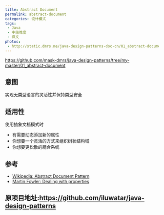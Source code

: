```yaml
---
title: Abstract Document
permalink: abstract-document
categories: 设计模式
tags: 
 - Java
 - 中级难度
 - 译文
photos:
 - http://static.dmrs.me/java-design-patterns-doc-cn/01_abstract-document.png
---
```


https://github.com/mask-dmrs/java-design-patterns/tree/my-master/01_abstract-document

## 意图
实现无类型语言的灵活性并保持类型安全 

## 适用性
使用抽象文档模式时

* 有需要动态添加新的属性
* 你想要一个灵活的方式来组织树状结构域
* 你想要更松散的耦合系统


## 参考

* [Wikipedia: Abstract Document Pattern](https://en.wikipedia.org/wiki/Abstract_Document_Pattern)
* [Martin Fowler: Dealing with properties](http://martinfowler.com/apsupp/properties.pdf)

## 原项目地址:https://github.com/iluwatar/java-design-patterns 